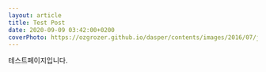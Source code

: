 ```yaml
---
layout: article
title: Test Post
date: 2020-09-09 03:42:00+0200
coverPhoto: https://ozgrozer.github.io/dasper/contents/images/2016/07/jekyll.jpg
---
```


테스트페이지입니다.
